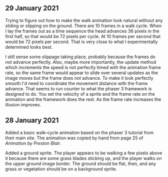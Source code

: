 29 January 2021
------------------------------------------------------------------------------

Trying to figure out how to make the walk animation look natural
without any sliding or slipping on the ground. There are 10 frames in
a walk cycle. When I lay the frames out as a time sequence the head
advances 36 pixels in the first half, so that would be 72 pixels per
cycle. At 10 frames per second that would be 72 pixels per
second. That is very close to what I experimentally determined looks
best.

I still sense some slippage taking place, probably because the frames
do not advance perfectly. Also, maybe more importantly, the update
method which increments the speed is not perfectly timed with the
animation frame rate, so the same frame would appear to slide over
several updates as the image moves but the frame does not advance. To
make it look perfectly smooth I'd need to coordinate the movement
distance with the frame advance. That seems to run counter to what the
phaser 3 framework is designed to do. You set the velocity of a sprite
and the frame rate on the animation and the framework does the
rest. As the frame rate increases the illusion improves.

28 January 2021
------------------------------------------------------------------------------

Added a basic walk-cycle animation based on the phaser 3 tutorial from
their main site. The animation was copied by hand from page 25 of
*Animation by Preston Blair*.

Added a ground sprite. The player appears to be walking a few pixels
above it because there are some grass blades sticking up, and the
player walks on the upper ground image border. The ground should be
flat, then, and any grass or vegetation should be on a background
sprite.

